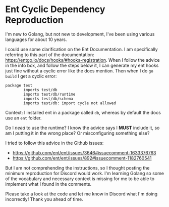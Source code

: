 # Ent Cyclic Dependency Reproduction

I'm new to Golang, but not new to development, I've been using various languages for about 10 years. 

I could use some clarification on the Ent Documentation. I am specifically referring to this part of the documentation: <https://entgo.io/docs/hooks/#hooks-registration>. When I follow the advice in the info box, and follow the steps below it, I can generate my ent hooks just fine without a cyclic error like the docs mention. Then when I do `go build` I get a cyclic error:
```
package test
        imports test/db
        imports test/db/runtime
        imports test/db/schema
        imports test/db: import cycle not allowed
```
Context: I installed ent in a package called `db`, whereas by default the docs use an `ent` folder.

Do I *need* to use the runtime? I know the advice says I **MUST** include it, so am I putting it in the wrong place? Or misconfiguring something else?

I tried to follow this advice in the Github issues:
- https://github.com/ent/ent/issues/3646#issuecomment-1633376763
- https://github.com/ent/ent/issues/892#issuecomment-1182760541

But I am not comprehending the instructions, so I thought posting the minimum reproduction for Discord would work. I'm learning Golang so some of the vocabulary and necessary context is missing for me to be able to implement what I found in the comments.

Please take a look at the code and let me know in Discord what I'm doing incorrectly! Thank you ahead of time.
